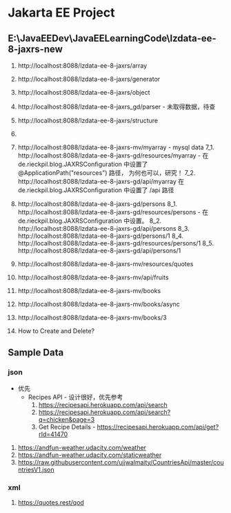 # Jakarta EE Project
## E:\JavaEEDev\JavaEELearningCode\lzdata-ee-8-jaxrs-new

   1. http://localhost:8088/lzdata-ee-8-jaxrs/array
   3. http://localhost:8088/lzdata-ee-8-jaxrs/generator
   4. http://localhost:8088/lzdata-ee-8-jaxrs/object
   2. http://localhost:8088/lzdata-ee-8-jaxrs_gd/parser - 未取得数据，待查
   5. http://localhost:8088/lzdata-ee-8-jaxrs/structure
   6.
   7. http://localhost:8088/lzdata-ee-8-jaxrs-mv/myarray - mysql data
   7_1. http://localhost:8088/lzdata-ee-8-jaxrs-gd/resources/myarray - 在 de.rieckpil.blog.JAXRSConfiguration 中设置了 @ApplicationPath("resources") 路径， 为何也可以，研究！
   7_2. http://localhost:8088/lzdata-ee-8-jaxrs-gd/api/myarray 在 de.rieckpil.blog.JAXRSConfiguration 中设置了 /api 路径
   
   8. http://localhost:8088/lzdata-ee-8-jaxrs-gd/persons
   8_1. http://localhost:8088/lzdata-ee-8-jaxrs-gd/resources/persons - 在 de.rieckpil.blog.JAXRSConfiguration 中设置。
   8_2. http://localhost:8088/lzdata-ee-8-jaxrs-gd/api/persons
   8_3. http://localhost:8088/lzdata-ee-8-jaxrs-gd/persons/1
   8_4. http://localhost:8088/lzdata-ee-8-jaxrs-gd/resources/persons/1
   8_5. http://localhost:8088/lzdata-ee-8-jaxrs-gd/api/persons/1

   9. http://localhost:8088/lzdata-ee-8-jaxrs-mv/resources/quotes
   
   
   10. http://localhost:8088/lzdata-ee-8-jaxrs-mv/api/fruits
   
   11. http://localhost:8088/lzdata-ee-8-jaxrs-mv/books
   12. http://localhost:8088/lzdata-ee-8-jaxrs-mv/books/async
   13. http://localhost:8088/lzdata-ee-8-jaxrs-mv/books/3
   
   14. How to Create and Delete?
   
## Sample Data
### json
   * 优先
      + Recipes API - 设计很好，优先参考
         1. https://recipesapi.herokuapp.com/api/search
         2. https://recipesapi.herokuapp.com/api/search?q=chicken&page=3
         3. Get Recipe Details - https://recipesapi.herokuapp.com/api/get?rId=41470
   1. https://andfun-weather.udacity.com/weather
   2. https://andfun-weather.udacity.com/staticweather
   3. https://raw.githubusercontent.com/ujjwalmaity/CountriesApi/master/countriesV1.json
   
   
### xml
   1. https://quotes.rest/qod
